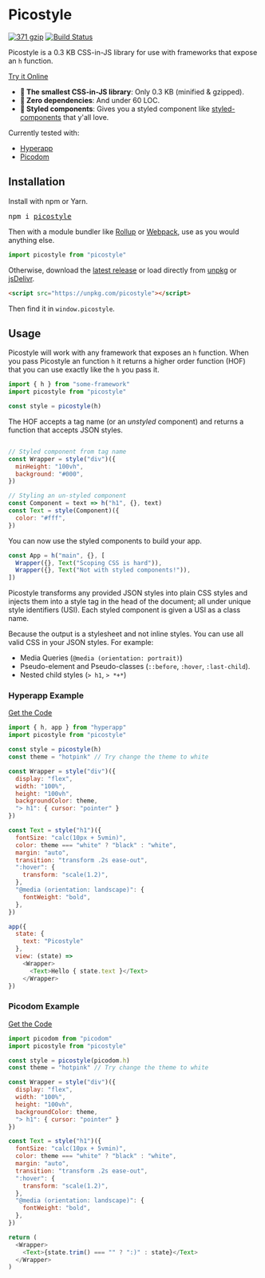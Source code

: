 # Picostyle

[![371 gzip][gzip-badge]][bundlesize]
[![Build Status][travis-badge]][travis]

[gzip-badge]: https://img.shields.io/badge/minified%20&%20gzipped-371%20B-brightgreen.svg
[bundlesize]: https://github.com/siddharthkp/bundlesize
[travis-badge]: https://travis-ci.org/picostyle/picostyle.svg
[travis]: https://travis-ci.org/picostyle/picostyle

Picostyle is a 0.3 KB CSS-in-JS library for use with frameworks that expose an `h` function.

[Try it Online](https://codepen.io/lukejacksonn/pen/xXRGpv?editors=0010)

- **🚀 The smallest CSS-in-JS library**: Only 0.3 KB (minified & gzipped).
- **👏 Zero dependencies**: And under 60 LOC.
- **💅 Styled components**: Gives you a styled component like [styled-components](https://www.styled-components.com/) that y'all love.

Currently tested with:

- [Hyperapp](https://github.com/hyperapp/hyperapp)
- [Picodom](https://github.com/picodom/picodom)

## Installation

Install with npm or Yarn.

<pre>
npm i <a href="https://www.npmjs.com/package/picostyle">picostyle</a>
</pre>

Then with a module bundler like [Rollup](https://github.com/rollup/rollup) or [Webpack](https://github.com/webpack/webpack), use as you would anything else.

```js
import picostyle from "picostyle"
```

Otherwise, download the [latest release](https://github.com/picostyle/picostyle/releases/latest) or load directly from [unpkg](https://unpkg.com/picostyle) or [jsDelivr](https://cdn.jsdelivr.net/npm/picostyle@latest/dist/picostyle.js).
```html
<script src="https://unpkg.com/picostyle"></script>
```

Then find it in `window.picostyle`.

## Usage

Picostyle will work with any framework that exposes an `h` function. When you pass Picostyle an function `h` it returns a higher order function (HOF) that you can use exactly like the `h` you pass it.

```js
import { h } from "some-framework"
import picostyle from "picostyle"

const style = picostyle(h)
```

The HOF accepts a tag name (or an _unstyled_ component) and returns a function that accepts JSON styles.

```js

// Styled component from tag name
const Wrapper = style("div")({
  minHeight: "100vh",
  background: "#000",
})

// Styling an un-styled component
const Component = text => h("h1", {}, text)
const Text = style(Component)({
  color: "#fff",
})
```

You can now use the styled components to build your app.

```js
const App = h("main", {}, [
  Wrapper({}, Text("Scoping CSS is hard")),
  Wrapper({}, Text("Not with styled components!")),
])
```

Picostyle transforms any provided JSON styles into plain CSS styles and injects them into a style tag in the head of the document; all under unique style identifiers (USI). Each styled component is given a USI as a class name.

Because the output is a stylesheet and not inline styles. You can use all valid CSS in your JSON styles. For example:

- Media Queries (`@media (orientation: portrait)`)
- Pseudo-element and Pseudo-classes (`::before`, `:hover`, `:last-child`).
- Nested child styles (`> h1`, `> *+*`)


### Hyperapp Example

[Get the Code](https://github.com/morishitter/picostyle/tree/master/examples/hyperapp)

```js
import { h, app } from "hyperapp"
import picostyle from "picostyle"

const style = picostyle(h)
const theme = "hotpink" // Try change the theme to white

const Wrapper = style("div")({
  display: "flex",
  width: "100%",
  height: "100vh",
  backgroundColor: theme,
  "> h1": { cursor: "pointer" }
})

const Text = style("h1")({
  fontSize: "calc(10px + 5vmin)",
  color: theme === "white" ? "black" : "white",
  margin: "auto",
  transition: "transform .2s ease-out",
  ":hover": {
    transform: "scale(1.2)",
  },
  "@media (orientation: landscape)": {
    fontWeight: "bold",
  },
})

app({
  state: {
    text: "Picostyle"
  },
  view: (state) =>
    <Wrapper>
      <Text>Hello { state.text }</Text>
    </Wrapper>
})
```

### Picodom Example

[Get the Code](https://github.com/morishitter/picostyle/tree/master/examples/picodom)

```js
import picodom from "picodom"
import picostyle from "picostyle"

const style = picostyle(picodom.h)
const theme = "hotpink" // Try change the theme to white

const Wrapper = style("div")({
  display: "flex",
  width: "100%",
  height: "100vh",
  backgroundColor: theme,
  "> h1": { cursor: "pointer" }
})

const Text = style("h1")({
  fontSize: "calc(10px + 5vmin)",
  color: theme === "white" ? "black" : "white",
  margin: "auto",
  transition: "transform .2s ease-out",
  ":hover": {
    transform: "scale(1.2)",
  },
  "@media (orientation: landscape)": {
    fontWeight: "bold",
  },
})

return (
  <Wrapper>
    <Text>{state.trim() === "" ? ":)" : state}</Text>
  </Wrapper>
)
```
